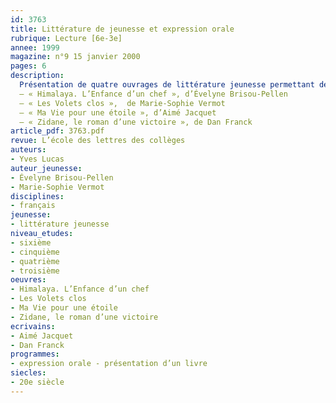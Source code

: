 ```yaml
---
id: 3763
title: Littérature de jeunesse et expression orale
rubrique: Lecture [6e-3e]
annee: 1999
magazine: n°9 15 janvier 2000
pages: 6
description: 
  Présentation de quatre ouvrages de littérature jeunesse permettant de travailler l’expression orale :
  – « Himalaya. L’Enfance d’un chef », d’Évelyne Brisou-Pellen
  – « Les Volets clos »,  de Marie-Sophie Vermot
  – « Ma Vie pour une étoile », d’Aimé Jacquet
  – « Zidane, le roman d’une victoire », de Dan Franck
article_pdf: 3763.pdf
revue: L’école des lettres des collèges
auteurs:
- Yves Lucas
auteur_jeunesse:
- Évelyne Brisou-Pellen
- Marie-Sophie Vermot
disciplines:
- français
jeunesse:
- littérature jeunesse
niveau_etudes:
- sixième
- cinquième
- quatrième
- troisième
oeuvres:
- Himalaya. L’Enfance d’un chef
- Les Volets clos
- Ma Vie pour une étoile
- Zidane, le roman d’une victoire
ecrivains:
- Aimé Jacquet
- Dan Franck
programmes:
- expression orale - présentation d’un livre
siecles:
- 20e siècle
---
```

